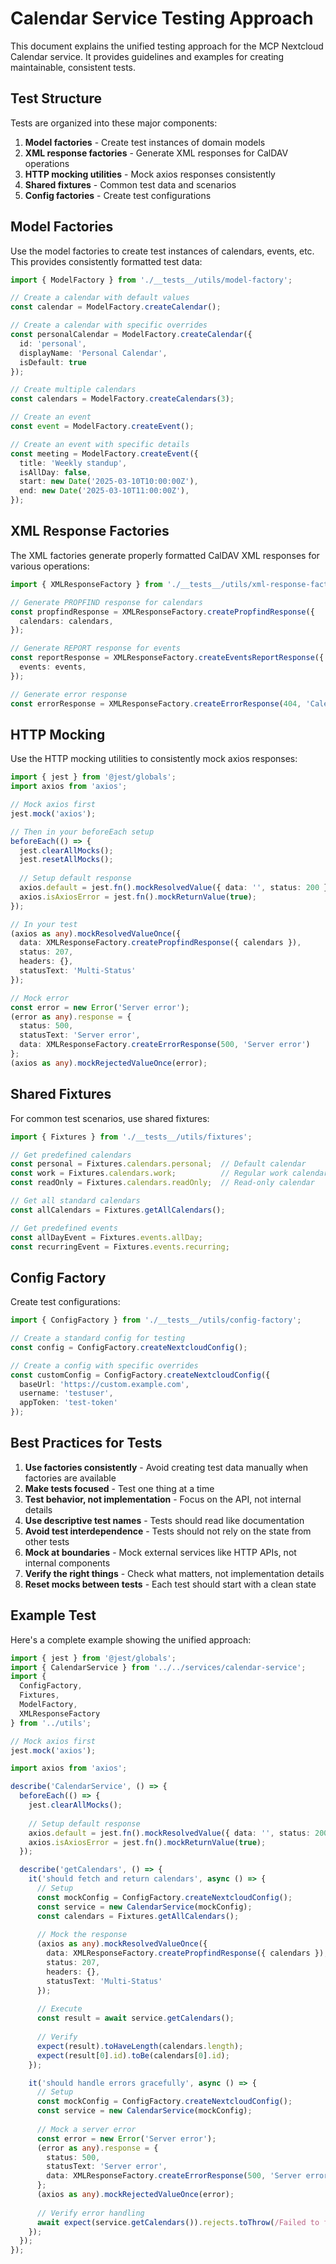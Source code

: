 # Calendar Service Testing Approach

This document explains the unified testing approach for the MCP Nextcloud Calendar service. It provides guidelines and examples for creating maintainable, consistent tests.

## Test Structure

Tests are organized into these major components:

1. **Model factories** - Create test instances of domain models
2. **XML response factories** - Generate XML responses for CalDAV operations
3. **HTTP mocking utilities** - Mock axios responses consistently
4. **Shared fixtures** - Common test data and scenarios
5. **Config factories** - Create test configurations

## Model Factories

Use the model factories to create test instances of calendars, events, etc. This provides consistently formatted test data:

```typescript
import { ModelFactory } from './__tests__/utils/model-factory';

// Create a calendar with default values
const calendar = ModelFactory.createCalendar();

// Create a calendar with specific overrides
const personalCalendar = ModelFactory.createCalendar({
  id: 'personal',
  displayName: 'Personal Calendar',
  isDefault: true
});

// Create multiple calendars
const calendars = ModelFactory.createCalendars(3);

// Create an event
const event = ModelFactory.createEvent();

// Create an event with specific details
const meeting = ModelFactory.createEvent({
  title: 'Weekly standup',
  isAllDay: false,
  start: new Date('2025-03-10T10:00:00Z'),
  end: new Date('2025-03-10T11:00:00Z'),
});
```

## XML Response Factories

The XML factories generate properly formatted CalDAV XML responses for various operations:

```typescript
import { XMLResponseFactory } from './__tests__/utils/xml-response-factory';

// Generate PROPFIND response for calendars
const propfindResponse = XMLResponseFactory.createPropfindResponse({
  calendars: calendars,
});

// Generate REPORT response for events
const reportResponse = XMLResponseFactory.createEventsReportResponse({
  events: events,
});

// Generate error response
const errorResponse = XMLResponseFactory.createErrorResponse(404, 'Calendar not found');
```

## HTTP Mocking

Use the HTTP mocking utilities to consistently mock axios responses:

```typescript
import { jest } from '@jest/globals';
import axios from 'axios';

// Mock axios first
jest.mock('axios');

// Then in your beforeEach setup
beforeEach(() => {
  jest.clearAllMocks();
  jest.resetAllMocks();
  
  // Setup default response
  axios.default = jest.fn().mockResolvedValue({ data: '', status: 200 });
  axios.isAxiosError = jest.fn().mockReturnValue(true);
});

// In your test
(axios as any).mockResolvedValueOnce({
  data: XMLResponseFactory.createPropfindResponse({ calendars }),
  status: 207,
  headers: {},
  statusText: 'Multi-Status'
});

// Mock error
const error = new Error('Server error');
(error as any).response = {
  status: 500,
  statusText: 'Server error',
  data: XMLResponseFactory.createErrorResponse(500, 'Server error')
};
(axios as any).mockRejectedValueOnce(error);
```

## Shared Fixtures

For common test scenarios, use shared fixtures:

```typescript
import { Fixtures } from './__tests__/utils/fixtures';

// Get predefined calendars
const personal = Fixtures.calendars.personal;  // Default calendar
const work = Fixtures.calendars.work;          // Regular work calendar
const readOnly = Fixtures.calendars.readOnly;  // Read-only calendar

// Get all standard calendars
const allCalendars = Fixtures.getAllCalendars();

// Get predefined events
const allDayEvent = Fixtures.events.allDay;
const recurringEvent = Fixtures.events.recurring;
```

## Config Factory

Create test configurations:

```typescript
import { ConfigFactory } from './__tests__/utils/config-factory';

// Create a standard config for testing
const config = ConfigFactory.createNextcloudConfig();

// Create a config with specific overrides
const customConfig = ConfigFactory.createNextcloudConfig({
  baseUrl: 'https://custom.example.com',
  username: 'testuser',
  appToken: 'test-token'
});
```

## Best Practices for Tests

1. **Use factories consistently** - Avoid creating test data manually when factories are available
2. **Make tests focused** - Test one thing at a time
3. **Test behavior, not implementation** - Focus on the API, not internal details
4. **Use descriptive test names** - Tests should read like documentation
5. **Avoid test interdependence** - Tests should not rely on the state from other tests
6. **Mock at boundaries** - Mock external services like HTTP APIs, not internal components
7. **Verify the right things** - Check what matters, not implementation details
8. **Reset mocks between tests** - Each test should start with a clean state

## Example Test

Here's a complete example showing the unified approach:

```typescript
import { jest } from '@jest/globals';
import { CalendarService } from '../../services/calendar-service';
import {
  ConfigFactory,
  Fixtures,
  ModelFactory,
  XMLResponseFactory
} from '../utils';

// Mock axios first
jest.mock('axios');

import axios from 'axios';

describe('CalendarService', () => {
  beforeEach(() => {
    jest.clearAllMocks();
    
    // Setup default response
    axios.default = jest.fn().mockResolvedValue({ data: '', status: 200 });
    axios.isAxiosError = jest.fn().mockReturnValue(true);
  });

  describe('getCalendars', () => {
    it('should fetch and return calendars', async () => {
      // Setup
      const mockConfig = ConfigFactory.createNextcloudConfig();
      const service = new CalendarService(mockConfig);
      const calendars = Fixtures.getAllCalendars();
      
      // Mock the response
      (axios as any).mockResolvedValueOnce({
        data: XMLResponseFactory.createPropfindResponse({ calendars }),
        status: 207,
        headers: {},
        statusText: 'Multi-Status'
      });
      
      // Execute
      const result = await service.getCalendars();
      
      // Verify
      expect(result).toHaveLength(calendars.length);
      expect(result[0].id).toBe(calendars[0].id);
    });

    it('should handle errors gracefully', async () => {
      // Setup
      const mockConfig = ConfigFactory.createNextcloudConfig();
      const service = new CalendarService(mockConfig);
      
      // Mock a server error
      const error = new Error('Server error');
      (error as any).response = {
        status: 500,
        statusText: 'Server error',
        data: XMLResponseFactory.createErrorResponse(500, 'Server error')
      };
      (axios as any).mockRejectedValueOnce(error);
      
      // Verify error handling
      await expect(service.getCalendars()).rejects.toThrow(/Failed to fetch calendars/);
    });
  });
});
```